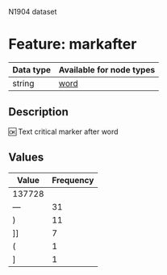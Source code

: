 <p>N1904 dataset</p>

<h1>Feature: markafter</h1>

<table>
<thead>
<tr>
  <th>Data type</th>
  <th>Available for node types</th>
</tr>
</thead>
<tbody>
<tr>
  <td>string</td>
  <td><A HREF="featurebynodetype.md#word">word</A></td>
</tr>
</tbody>
</table>

<h2>Description</h2>

<p>🆗 Text critical marker after word</p>

<h2>Values</h2>

<table>
<thead>
<tr>
  <th>Value</th>
  <th>Frequency</th>
</tr>
</thead>
<tbody>
<tr>
  <td>137728</td>
</tr>
<tr>
  <td>—</td>
  <td>31</td>
</tr>
<tr>
  <td>)</td>
  <td>11</td>
</tr>
<tr>
  <td>]]</td>
  <td>7</td>
</tr>
<tr>
  <td>(</td>
  <td>1</td>
</tr>
<tr>
  <td>]</td>
  <td>1</td>
</tr>
</tbody>
</table>
